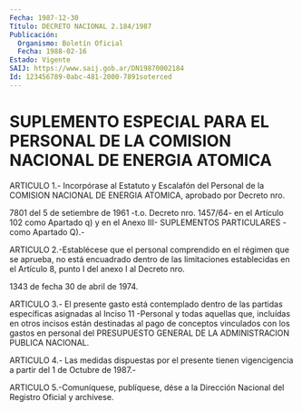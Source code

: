 ```yaml
---
Fecha: 1987-12-30
Título: DECRETO NACIONAL 2.184/1987
Publicación:
  Organismo: Boletín Oficial
  Fecha: 1988-02-16
Estado: Vigente
SAIJ: https://www.saij.gob.ar/DN19870002184
Id: 123456789-0abc-481-2000-7891soterced
---
```

# SUPLEMENTO ESPECIAL PARA EL PERSONAL DE LA COMISION NACIONAL DE ENERGIA ATOMICA

<a id="1"></a>
ARTICULO  1.-  Incorpórase  al Estatuto y Escalafón del Personal de la COMISION NACIONAL DE ENERGIA  ATOMICA, aprobado por Decreto nro.

7801 del 5 de setiembre de 1961 -t.o.  Decreto  nro. 1457/64- en el Artículo  102  como  Apartado  q)  y  en el Anexo III-  SUPLEMENTOS PARTICULARES - como Apartado Q).-

<a id="2"></a>
ARTICULO  2.-Establécese  que el personal comprendido en el régimen que  se  aprueba, no está encuadrado  dentro  de  las  limitaciones establecidas  en el Artículo 8, punto I del anexo I al Decreto nro.

1343 de fecha 30 de abril de 1974.

<a id="3"></a>
ARTICULO  3.-  El  presente  gasto  está  contemplado dentro de las partidas  específicas  asignadas  al Inciso 11  -Personal  y  todas aquellas que, incluídas en otros incisos  están  destinadas al pago de conceptos vinculados con los gastos en personal  del PRESUPUESTO GENERAL DE LA ADMINISTRACION PUBLICA NACIONAL.

<a id="4"></a>
ARTICULO   4.-  Las  medidas  dispuestas  por  el  presente  tienen vigencigencia a partir del 1 de Octubre de 1987.-

<a id="5"></a>
ARTICULO  5.-Comuníquese,  publíquese, dése a la Dirección Nacional del Registro Oficial y archívese.